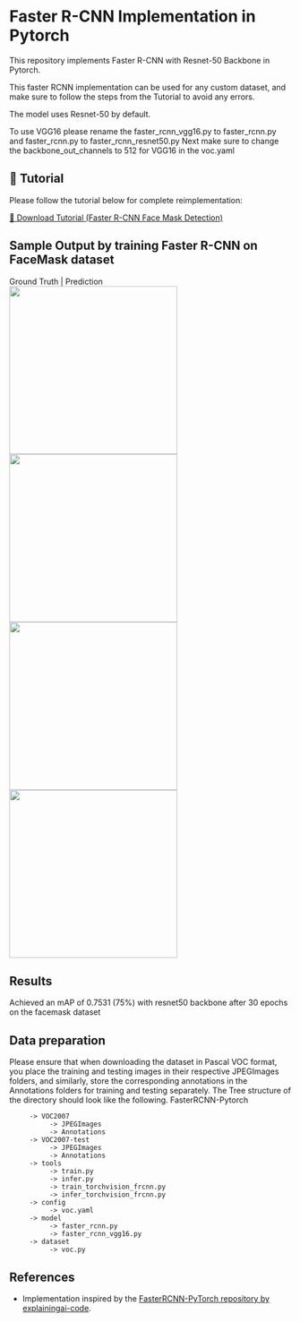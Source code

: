 # Faster R-CNN Implementation in Pytorch

This repository implements Faster R-CNN with Resnet-50 Backbone in Pytorch.

This faster RCNN implementation can be used for any custom dataset, and make sure to follow the steps from the Tutorial to avoid any errors.

The model uses Resnet-50 by default.

To use VGG16 please rename the faster_rcnn_vgg16.py to faster_rcnn.py and faster_rcnn.py to faster_rcnn_resnet50.py Next make sure to change the backbone_out_channels to 512 for VGG16 in the voc.yaml


## 📘 Tutorial

Please follow the tutorial below for complete reimplementation:

[📄 Download Tutorial (Faster R-CNN Face Mask Detection)](https://github.com/nooh007/FasterRCNN-FaceMask-Detection/blob/main/Tutorial%20Nooh%20(faster_rcnn).pdf)




## Sample Output by training Faster R-CNN on FaceMask dataset 
Ground Truth | Prediction
</br>
<img src="https://github.com/user-attachments/assets/da09d1fa-f013-4150-9457-d6396d19ebe0" width="300">
<img src="https://github.com/user-attachments/assets/7c2c7de7-8fc3-4d1d-aa9c-268d5410961f" width="300">
</br>
<img src="https://github.com/user-attachments/assets/e45ff977-c102-4824-86dc-6a6247456121" width="300">
<img src="https://github.com/user-attachments/assets/df8673b1-ec17-4110-919e-0ca9c0934b9d" width="300">

## Results
Achieved an mAP of 0.7531 (75%) with resnet50 backbone after 30 epochs on the facemask dataset 

## Data preparation

Please ensure that when downloading the dataset in Pascal VOC format, you place the training and testing images in their respective JPEGImages folders, and similarly, store the corresponding annotations in the Annotations folders for training and testing separately.
The Tree structure of the directory should look like the following.
FasterRCNN-Pytorch
```
     -> VOC2007
          -> JPEGImages
          -> Annotations
     -> VOC2007-test
          -> JPEGImages
          -> Annotations
     -> tools
          -> train.py
          -> infer.py
          -> train_torchvision_frcnn.py
          -> infer_torchvision_frcnn.py
     -> config
          -> voc.yaml
     -> model
          -> faster_rcnn.py
          -> faster_rcnn_vgg16.py
     -> dataset
          -> voc.py
```






## References

- Implementation inspired by the [FasterRCNN-PyTorch repository by explainingai-code](https://github.com/explainingai-code/FasterRCNN-PyTorch).

